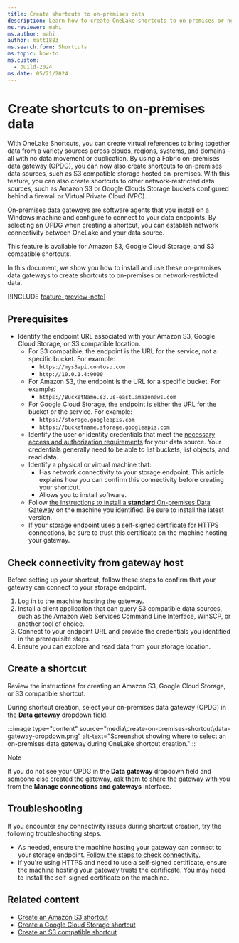 ```yaml
---
title: Create shortcuts to on-premises data
description: Learn how to create OneLake shortcuts to on-premises or network-restricted data sources.
ms.reviewer: mahi
ms.author: mahi
author: matt1883
ms.search.form: Shortcuts
ms.topic: how-to
ms.custom:
  - build-2024
ms.date: 05/21/2024
---
```


# Create shortcuts to on-premises data

With OneLake Shortcuts, you can create virtual references to bring together data from a variety sources across clouds, regions, systems, and domains – all with no data movement or duplication. By using a Fabric on-premises data gateway (OPDG), you can now also create shortcuts to on-premises data sources, such as S3 compatible storage hosted on-premises. With this feature, you can also create shortcuts to other network-restricted data sources, such as Amazon S3 or Google Clouds Storage buckets configured behind a firewall or Virtual Private Cloud (VPC).

On-premises data gateways are software agents that you install on a Windows machine and configure to connect to your data endpoints. By selecting an OPDG when creating a shortcut, you can establish network connectivity between OneLake and your data source. 

This feature is available for Amazon S3, Google Cloud Storage, and S3 compatible shortcuts.

In this document, we show you how to install and use these on-premises data gateways to create shortcuts to on-premises or network-restricted data.

[!INCLUDE [feature-preview-note](../includes/feature-preview-note.md)]

## Prerequisites

* Identify the endpoint URL associated with your Amazon S3, Google Cloud Storage, or S3 compatible location.
  * For S3 compatible, the endpoint is the URL for the service, not a specific bucket. For example:
    * `https://mys3api.contoso.com`
    * `http://10.0.1.4:9000`
  *	For Amazon S3, the endpoint is the URL for a specific bucket. For example:
    *	`https://BucketName.s3.us-east.amazonaws.com`
  *	For Google Cloud Storage, the endpoint is either the URL for the bucket or the service. For example:
    * `https://storage.googleapis.com`
    *	`https://bucketname.storage.googleapis.com`
  *	Identify the user or identity credentials that meet the [necessary access and authorization requirements](onelake-shortcuts.md#s3-shortcuts) for your data source. Your credentials generally need to be able to list buckets, list objects, and read data.
  * Identify a physical or virtual machine that:
    * Has network connectivity to your storage endpoint. This article explains how you can confirm this connectivity before creating your shortcut.
    *	Allows you to install software.
  *	Follow [the instructions to install a **standard** On-premises Data Gateway](/data-integration/gateway/service-gateway-install#download-and-install-a-standard-gateway) on the machine you identified. Be sure to install the latest version.
  *	If your storage endpoint uses a self-signed certificate for HTTPS connections, be sure to trust this certificate on the machine hosting your gateway.

## Check connectivity from gateway host
Before setting up your shortcut, follow these steps to confirm that your gateway can connect to your storage endpoint.
1.	Log in to the machine hosting the gateway.
1.	Install a client application that can query S3 compatible data sources, such as the Amazon Web Services Command Line Interface, WinSCP, or another tool of choice.
1.	Connect to your endpoint URL and provide the credentials you identified in the prerequisite steps.
1.	Ensure you can explore and read data from your storage location.
              
## Create a shortcut
Review the instructions for creating an Amazon S3, Google Cloud Storage, or S3 compatible shortcut.

During shortcut creation, select your on-premises data gateway (OPDG) in the **Data gateway** dropdown field.

  :::image type="content" source="media\create-on-premises-shortcut\data-gateway-dropdown.png" alt-text="Screenshot showing where to select an on-premises data gateway during OneLake shortcut creation.":::

> [!NOTE]
> If you do not see your OPDG in the **Data gateway** dropdown field and someone else created the gateway, ask them to share the gateway with you from the **Manage connections and gateways** interface.

## Troubleshooting

If you encounter any connectivity issues during shortcut creation, try the following troubleshooting steps.

* As needed, ensure the machine hosting your gateway can connect to your storage endpoint. [Follow the steps to check connectivity.](#check-connectivity-from-gateway-host)
*	If you're using HTTPS and need to use a self-signed certificate, ensure the machine hosting your gateway trusts the certificate. You may need to install the self-signed certificate on the machine.

## Related content

- [Create an Amazon S3 shortcut](create-s3-shortcut.md)
- [Create a Google Cloud Storage shortcut](create-gcs-shortcut.md)
- [Create an S3 compatible shortcut](create-s3-compatible-shortcut.md)
